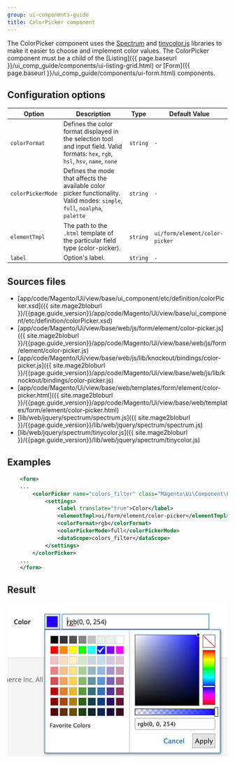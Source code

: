 ```yaml
---
group: ui-components-guide
title: ColorPicker component
---
```


The ColorPicker component uses the [Spectrum](https://bgrins.github.io/spectrum/) and [tinycolor.js](https://bgrins.github.io/TinyColor/) libraries to make it easier to choose and implement color values.
The ColorPicker component must be a child of the [Listing]({{ page.baseurl }}/ui_comp_guide/components/ui-listing-grid.html) or [Form]({{ page.baseurl }}/ui_comp_guide/components/ui-form.html) components.

## Configuration options

|Option|Description|Type|Default Value|
|--- |--- |--- |--- |
|`colorFormat`|Defines the color format displayed in the selection tool and input field. Valid formats: `hex`, `rgb`, `hsl`, `hsv`, `name`, `none`|`string`|`-`|
|`colorPickerMode`|Defines the mode that affects the available color picker functionality. Valid modes: `simple`, `full`, `noalpha`, `palette`|`string`|`-`|
|`elementTmpl`|The path to the `.html` template of the particular field type (color-picker).|`string`|`ui/form/element/color-picker`|
|`label`|Option's label.|`string`|`-`|

## Sources files

-  [app/code/Magento/Ui/view/base/ui_component/etc/definition/colorPicker.xsd]({{ site.mage2bloburl }}/{{page.guide_version}}/app/code/Magento/Ui/view/base/ui_component/etc/definition/colorPicker.xsd)
-  [app/code/Magento/Ui/view/base/web/js/form/element/color-picker.js]({{ site.mage2bloburl }}/{{page.guide_version}}/app/code/Magento/Ui/view/base/web/js/form/element/color-picker.js)
-  [app/code/Magento/Ui/view/base/web/js/lib/knockout/bindings/color-picker.js]({{ site.mage2bloburl }}/{{page.guide_version}}/app/code/Magento/Ui/view/base/web/js/lib/knockout/bindings/color-picker.js)
-  [app/code/Magento/Ui/view/base/web/templates/form/element/color-picker.html]({{ site.mage2bloburl }}/{{page.guide_version}}/app/code/Magento/Ui/view/base/web/templates/form/element/color-picker.html)
-  [lib/web/jquery/spectrum/spectrum.js]({{ site.mage2bloburl }}/{{page.guide_version}}/lib/web/jquery/spectrum/spectrum.js)
-  [lib/web/jquery/spectrum/tinycolor.js]({{ site.mage2bloburl }}/{{page.guide_version}}/lib/web/jquery/spectrum/tinycolor.js)

## Examples

```xml
    <form>
    ...
        <colorPicker name="colors_filter" class="Magento\Ui\Component\Form\Element\ColorPicker" component="Magento_Ui/js/form/element/color-picker">
            <settings>
                <label translate="true">Color</label>
                <elementTmpl>ui/form/element/color-picker</elementTmpl>
                <colorFormat>rgb</colorFormat>
                <colorPickerMode>full</colorPickerMode>
                <dataScope>colors_filter</dataScope>
            </settings>
        </colorPicker>
    ...
    </form>
```

## Result

![Color Picker Component](../_images/ui-components/color_picker_result.png)
